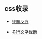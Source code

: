 ## css收录

- [镜面反光](https://github.com/IHongTaoI/study_everyday_note/blob/master/前端/css/镜面反光.md)

- [多行文字截断](https://github.com/IHongTaoI/study_everyday_note/blob/master/前端/css/多行文字截断.md)